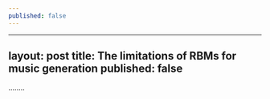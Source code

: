 ```yaml
---
published: false
---
```

---
layout: post
title: The limitations of RBMs for music generation
published: false
---

........
